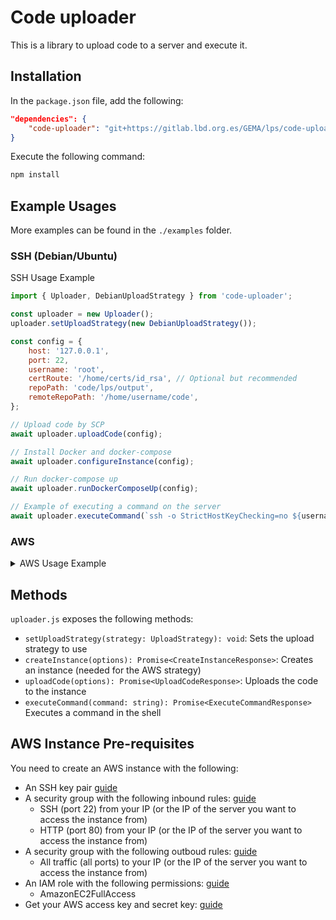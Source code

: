 # Code uploader

This is a library to upload code to a server and execute it.

## Installation

In the `package.json` file, add the following:

```json
"dependencies": {
    "code-uploader": "git+https://gitlab.lbd.org.es/GEMA/lps/code-uploader.git"
}
```

Execute the following command:

```bash
npm install
```

## Example Usages

More examples can be found in the `./examples` folder.

### SSH (Debian/Ubuntu)

SSH Usage Example

```js
import { Uploader, DebianUploadStrategy } from 'code-uploader';

const uploader = new Uploader();
uploader.setUploadStrategy(new DebianUploadStrategy());

const config = {
    host: '127.0.0.1',
    port: 22,
    username: 'root',
    certRoute: '/home/certs/id_rsa', // Optional but recommended
    repoPath: 'code/lps/output',
    remoteRepoPath: '/home/username/code',
};

// Upload code by SCP
await uploader.uploadCode(config);

// Install Docker and docker-compose 
await uploader.configureInstance(config);

// Run docker-compose up
await uploader.runDockerComposeUp(config);

// Example of executing a command on the server
await uploader.executeCommand(`ssh -o StrictHostKeyChecking=no ${username}@${host} "sudo ls -la /home/${username}/code"`);
```

### AWS

<details>
<summary>AWS Usage Example</summary>

```js
import { Uploader, AWSUploadStrategy } from 'code-uploader';

// Create the uploader
const uploader = new Uploader();

// Set the upload strategy
uploader.setUploadStrategy(new AWSUploadStrategy());

// Create the instance (needed for the AWS strategy)
const res = await uploader.createInstance({
    AWS_ACCESS_KEY_ID,
    AWS_SECRET_ACCESS_KEY,
    AWS_REGION,
    AWS_AMI_ID,
    AWS_INSTANCE_TYPE,
    AWS_INSTANCE_NAME,
    AWS_SECURITY_GROUP_ID,
    AWS_KEY_NAME,
});

// Upload the code
const uploadRes = await uploader.uploadCode({
    publicIp: res.publicIp,
    AWS_USERNAME,
    AWS_SSH_PRIVATE_KEY_PATH,
    REPO_DIRECTORY,
    REMOTE_REPO_PATH: `/home/${AWS_USERNAME}/code`,
});

// Configure AWS instance installing docker, nginx, docker-compose and running the docker-compose file
await uploader.configureInstance({
    publicIp: res.publicIp,
    AWS_USERNAME: process.env.AWS_USERNAME || 'ec2-user',
    AWS_SSH_PRIVATE_KEY_PATH: process.env.AWS_SSH_PRIVATE_KEY_PATH || './my-key-pair.pem',
})

// Example of executing a command on the AWS instance
await uploader.executeCommand(`ssh -o StrictHostKeyChecking=no -i ${AWS_SSH_PRIVATE_KEY_PATH} ${AWS_USERNAME}@${publicIp} "sudo ls -la /home/${AWS_USERNAME}/code"`);
```

</details>

## Methods

`uploader.js` exposes the following methods:

- `setUploadStrategy(strategy: UploadStrategy): void`: Sets the upload strategy to use
- `createInstance(options): Promise<CreateInstanceResponse>`: Creates an instance (needed for the AWS strategy)
- `uploadCode(options): Promise<UploadCodeResponse>`: Uploads the code to the instance
- `executeCommand(command: string): Promise<ExecuteCommandResponse>` Executes a command in the shell

## AWS Instance Pre-requisites

You need to create an AWS instance with the following:

- An SSH key pair [guide](https://docs.aws.amazon.com/AWSEC2/latest/UserGuide/create-key-pairs.html)
- A security group with the following inbound rules: [guide](https://docs.aws.amazon.com/AWSEC2/latest/UserGuide/ec2-security-groups.html?icmpid=docs_ec2_console#creating-security-group)
  - SSH (port 22) from your IP (or the IP of the server you want to access the instance from)
  - HTTP (port 80) from your IP (or the IP of the server you want to access the instance from)
- A security group with the following outboud rules: [guide](https://docs.aws.amazon.com/AWSEC2/latest/UserGuide/ec2-security-groups.html?icmpid=docs_ec2_console#creating-security-group)
  - All traffic (all ports) to your IP (or the IP of the server you want to access the instance from)
- An IAM role with the following permissions: [guide](https://docs.aws.amazon.com/singlesignon/latest/userguide/what-is.html?icmpid=docs_console_unmapped)
  - AmazonEC2FullAccess
- Get your AWS access key and secret key: [guide](https://docs.aws.amazon.com/general/latest/gr/aws-sec-cred-types.html#access-keys-and-secret-access-keys)
